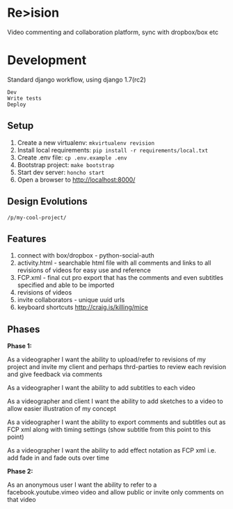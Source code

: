 Re>ision
=======

Video commenting and collaboration platform, sync with dropbox/box etc


Development
===========

Standard django workflow, using django 1.7(rc2)

```
Dev
Write tests
Deploy
```


Setup
-----

1. Create a new virtualenv: `mkvirtualenv revision`
2. Install local requirements: `pip install -r requirements/local.txt`
3. Create .env file: `cp .env.example .env`
4. Bootstrap project: `make bootstrap`
5. Start dev server: `honcho start`
6. Open a browser to [http://localhost:8000/](http://localhost:8000/)


Design Evolutions
-----------------

```
/p/my-cool-project/
```

Features
--------

1. connect with box/dropbox - python-social-auth
2. activity.html - searchable html file with all comments and links to all revisions of videos for easy use and reference
3. FCP.xml - final cut pro export that has the comments and even subtitles specified and able to be imported
4. revisions of videos
5. invite collaborators - unique uuid urls
6. keyboard shortcuts http://craig.is/killing/mice


Phases
------

**Phase 1:**

As a videographer
I want the ability to upload/refer to revisions of my project
and invite my client and perhaps thrd-parties to review each revision
and give feedback via comments

As a videographer
I want the ability to add subtitles to each video

As a videographer and client
I want the ability to add sketches to a video to allow easier illustration of
my concept

As a videographer
I want the ability to export comments and subtitles out as FCP xml
along with timing settings (show subtitle from this point to this point)


As a videographer
I want the ability to add effect notation as FCP xml
i.e. add fade in and fade outs over time


**Phase 2:**

As an anonymous user
I want the ability to refer to a facebook.youtube.vimeo video
and allow public or invite only comments on that video


